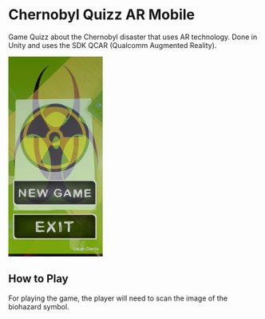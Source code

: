 # Chernobyl Quizz AR Mobile
Game Quizz about the Chernobyl disaster that uses AR technology. Done in Unity and uses the SDK QCAR (Qualcomm Augmented Reality).

<img src="https://github.com/lucasgarciadominguez/Assets/blob/main/CapturaChernobyl2.jpg" height="400">

## How to Play
For playing the game, the player will need to scan the image of the biohazard symbol.
